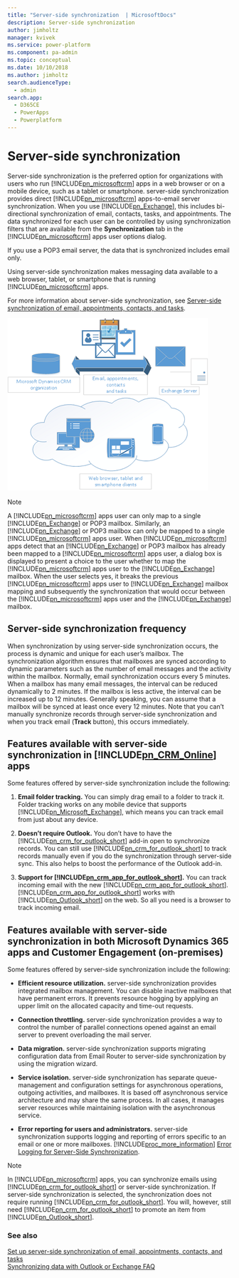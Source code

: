 ```yaml
---
title: "Server-side synchronization  | MicrosoftDocs"
description: Server-side synchronization
author: jimholtz
manager: kvivek
ms.service: power-platform
ms.component: pa-admin
ms.topic: conceptual
ms.date: 10/10/2018
ms.author: jimholtz
search.audienceType: 
  - admin
search.app: 
  - D365CE
  - PowerApps
  - Powerplatform
---
```

# Server-side synchronization

<a name="BKMK_serversidesync"></a> 

Server-side synchronization is the preferred option for organizations with users who run [!INCLUDE[pn_microsoftcrm](../includes/pn-dynamics-crm.md)] apps in a web browser or on a mobile device, such as a tablet or smartphone. server-side synchronization provides direct [!INCLUDE[pn_microsoftcrm](../includes/pn-dynamics-crm.md)] apps-to-email server synchronization. When you use [!INCLUDE[pn_Exchange](../includes/pn-exchange.md)], this includes bi-directional synchronization of email, contacts, tasks, and appointments. The data synchronized for each user can be controlled by using synchronization filters that are available from the **Synchronization** tab in the [!INCLUDE[pn_microsoftcrm](../includes/pn-dynamics-crm.md)] apps user options dialog.  
  
 If you use a POP3 email server, the data that is synchronized includes email only.  
  
 Using server-side synchronization makes messaging data available to a web browser, tablet, or smartphone that is running [!INCLUDE[pn_microsoftcrm](../includes/pn-dynamics-crm.md)] apps.  
  
 For more information about server-side synchronization, see [Server-side synchronization of email, appointments, contacts, and tasks](../admin/set-up-server-side-synchronization-of-email-appointments-contacts-and-tasks.md).  
  
 ![Server-side synchronization in Dynamics 365 for Customer Engagement](../admin/media/server-side-sync-diagram.png "Server-side synchronization in Dynamics 365 for Customer Engagement")  
  
> [!NOTE]
>  A [!INCLUDE[pn_microsoftcrm](../includes/pn-dynamics-crm.md)] apps user can only map to a single [!INCLUDE[pn_Exchange](../includes/pn-exchange.md)] or POP3 mailbox. Similarly, an [!INCLUDE[pn_Exchange](../includes/pn-exchange.md)] or POP3 mailbox can only be mapped to a single [!INCLUDE[pn_microsoftcrm](../includes/pn-dynamics-crm.md)] apps user. When [!INCLUDE[pn_microsoftcrm](../includes/pn-dynamics-crm.md)] apps detect that an [!INCLUDE[pn_Exchange](../includes/pn-exchange.md)] or POP3 mailbox has already been mapped to a [!INCLUDE[pn_microsoftcrm](../includes/pn-dynamics-crm.md)] apps user, a dialog box is displayed to present a choice to the user whether to map the [!INCLUDE[pn_microsoftcrm](../includes/pn-dynamics-crm.md)] apps user to the [!INCLUDE[pn_Exchange](../includes/pn-exchange.md)] mailbox. When the user selects yes, it breaks the previous [!INCLUDE[pn_microsoftcrm](../includes/pn-dynamics-crm.md)] apps user to [!INCLUDE[pn_Exchange](../includes/pn-exchange.md)] mailbox mapping and subsequently the synchronization that would occur between the [!INCLUDE[pn_microsoftcrm](../includes/pn-dynamics-crm.md)] apps user and the [!INCLUDE[pn_Exchange](../includes/pn-exchange.md)] mailbox.  
  
## Server-side synchronization frequency  
 When synchronization by using server-side synchronization occurs, the process is dynamic and unique for each user’s mailbox. The synchronization algorithm ensures that mailboxes are synced according to dynamic parameters such as the number of email messages and the activity within the mailbox. Normally, email synchronization occurs every 5 minutes. When a mailbox has many email messages, the interval can be reduced dynamically to 2 minutes. If the mailbox is less active, the interval can be increased up to 12 minutes. Generally speaking, you can assume that a mailbox will be synced at least once every 12 minutes. Note that you can’t manually synchronize records through server-side synchronization and when you track email (**Track** button), this occurs immediately.  
  
## Features available with server-side synchronization in [!INCLUDE[pn_CRM_Online](../includes/pn-crm-online.md)] apps  
 Some features offered by server-side synchronization include the following:  
  
1. **Email folder tracking.** You can simply drag email to a folder to track it. Folder tracking works on any mobile device that supports [!INCLUDE[pn_Microsoft_Exchange](../includes/pn-microsoft-exchange.md)], which means you can track email from just about any device.  
  
2. **Doesn’t require Outlook.** You don’t have to have the [!INCLUDE[pn_crm_for_outlook_short](../includes/pn-crm-for-outlook-short.md)] add-in open to synchronize records. You can still use [!INCLUDE[pn_crm_for_outlook_short](../includes/pn-crm-for-outlook-short.md)] to track records manually even if you do the synchronization through server-side sync. This also helps to boost the performance of the Outlook add-in.  
  
3. **Support for [!INCLUDE[pn_crm_app_for_outlook_short](../includes/pn-crm-app-for-outlook-short.md)].** You can track incoming email with the new [!INCLUDE[pn_crm_app_for_outlook_short](../includes/pn-crm-app-for-outlook-short.md)]. [!INCLUDE[pn_crm_app_for_outlook_short](../includes/pn-crm-app-for-outlook-short.md)] works with [!INCLUDE[pn_Outlook_short](../includes/pn-outlook-short.md)] on the web. So all you need is a browser to track incoming email.  
  
## Features available with server-side synchronization in both Microsoft Dynamics 365 apps and Customer Engagement (on-premises)
 Some features offered by server-side synchronization include the following:  
  
- **Efficient resource utilization.** server-side synchronization provides integrated mailbox management. You can disable inactive mailboxes that have permanent errors. It prevents resource hogging by applying an upper limit on the allocated capacity and time-out requests.  
  
- **Connection throttling.** server-side synchronization provides a way to control the number of parallel connections opened against an email server to prevent overloading the mail server.  
  
- **Data migration.** server-side synchronization supports migrating configuration data from Email Router to server-side synchronization by using the migration wizard. 
  
- **Service isolation.** server-side synchronization has separate queue-management and configuration settings for asynchronous operations, outgoing activities, and mailboxes. It is based off asynchronous service architecture and may share the same process. In all cases, it manages server resources while maintaining isolation with the asynchronous service.  
  
- **Error reporting for users and administrators.** server-side synchronization supports logging and reporting of errors specific to an email or one or more mailboxes. [!INCLUDE[proc_more_information](../includes/proc-more-information.md)] [Error Logging for Server-Side Synchronization](../admin/error-logging-server-side-synchronization.md).  
  
> [!NOTE]
> In [!INCLUDE[pn_microsoftcrm](../includes/pn-dynamics-crm.md)] apps, you can synchronize emails using [!INCLUDE[pn_crm_for_outlook_short](../includes/pn-crm-for-outlook-short.md)] or server-side synchronization. If server-side synchronization is selected, the synchronization does not require running [!INCLUDE[pn_crm_for_outlook_short](../includes/pn-crm-for-outlook-short.md)]. You will, however, still need [!INCLUDE[pn_crm_for_outlook_short](../includes/pn-crm-for-outlook-short.md)] to promote an item from [!INCLUDE[pn_Outlook_short](../includes/pn-outlook-short.md)].  
  
### See also  
 [Set up server-side synchronization of email, appointments, contacts, and tasks](../admin/set-up-server-side-synchronization-of-email-appointments-contacts-and-tasks.md)   
 [Synchronizing data with Outlook or Exchange FAQ](frequently-asked-questions-synchronizing-records-dynamics-365-and-outlook.md)
